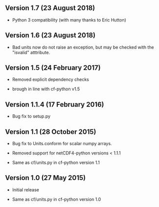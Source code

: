 Version 1.7 (23 August 2018)
----------------------------

* Python 3 compatibility (with many thanks to Eric Hutton)

Version 1.6 (23 August 2018)
----------------------------

* Bad units now do not raise an exception, but may be checked with
  the "isvalid" atttribute.	

Version 1.5 (24 February 2017)
------------------------------

* Removed explicit dependency checks

* brough in line with cf-python v1.5
	
Version 1.1.4 (17 February 2016)
--------------------------------

* Bug fix to setup.py
	
Version 1.1 (28 October 2015)
-----------------------------

* Bug fix to Units.conform for scalar numpy arrays.

* Removed support for netCDF4-python versions < 1.1.1

* Same as cf/units.py in cf-python version 1.1

Version 1.0 (27 May 2015)
-------------------------

* Initial release

* Same as cf/units.py in cf-python version 1.0
